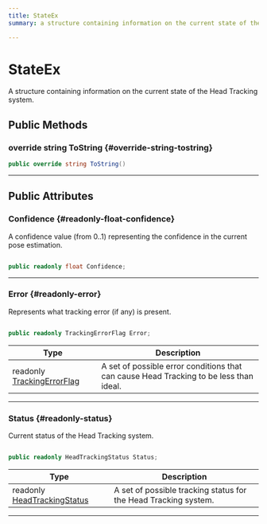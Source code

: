 ```yaml
---
title: StateEx
summary: a structure containing information on the current state of the head tracking system. 

---
```


# StateEx




A structure containing information on the current state of the Head Tracking system.   





## Public Methods

### override string ToString {#override-string-tostring}

```csharp
public override string ToString()
```






-----------

## Public Attributes

### Confidence {#readonly-float-confidence}

A confidence value (from 0..1) representing the confidence in the current pose estimation. 

```csharp

public readonly float Confidence;

```






-----------

### Error {#readonly-error}

Represents what tracking error (if any) is present. 

```csharp

public readonly TrackingErrorFlag Error;

```

| Type | Description  | 
|--|--|
| readonly [TrackingErrorFlag](/unity-api/api/UnityEngine.XR.MagicLeap/InputSubsystem/Extensions/MLHeadTracking/UnityEngine.XR.MagicLeap.InputSubsystem.Extensions.MLHeadTracking.md#enums-trackingerrorflag) | A set of possible error conditions that can cause Head Tracking to be less than ideal.  |





-----------

### Status {#readonly-status}

Current status of the Head Tracking system. 

```csharp

public readonly HeadTrackingStatus Status;

```

| Type | Description  | 
|--|--|
| readonly [HeadTrackingStatus](/unity-api/api/UnityEngine.XR.MagicLeap/InputSubsystem/Extensions/MLHeadTracking/UnityEngine.XR.MagicLeap.InputSubsystem.Extensions.MLHeadTracking.md#enums-headtrackingstatus) | A set of possible tracking status for the Head Tracking system.  |





-----------

